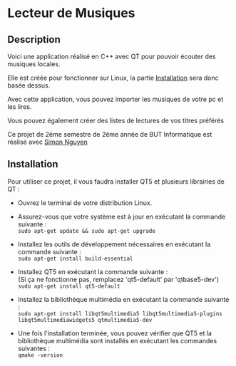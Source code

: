 # Lecteur de Musiques

## Description

Voici une application réalisé en C++ avec QT pour pouvoir écouter des musiques locales.

Elle est créée pour fonctionner sur Linux, la partie [Installation](#Installation) sera donc basée dessus.

Avec cette application, vous pouvez importer les musiques de votre pc et les lires.

Vous pouvez également créer des listes de lectures de vos titres préférés

Ce projet de 2ème semestre de 2ème année de BUT Informatique est réalisé
avec [Simon Nguyen](https://github.com/Snguyen70)

## Installation

Pour utiliser ce projet, il vous faudra installer QT5 et plusieurs librairies de QT :

- Ouvrez le terminal de votre distribution Linux.


- Assurez-vous que votre système est à jour en exécutant la commande suivante : <br>
  `sudo apt-get update && sudo apt-get upgrade`


- Installez les outils de développement nécessaires en exécutant la commande suivante : <br>
  `sudo apt-get install build-essential`


- Installez QT5 en exécutant la commande suivante :<br>
  (Si ça ne fonctionne pas, remplacez 'qt5-default' par 'qtbase5-dev') <br>
  `sudo apt-get install qt5-default`


- Installez la bibliothèque multimédia en exécutant la commande suivante : <br>
  `sudo apt-get install libqt5multimedia5 libqt5multimedia5-plugins libqt5multimediawidgets5 qtmultimedia5-dev`


- Une fois l'installation terminée, vous pouvez vérifier que QT5 et la bibliothèque multimédia sont installés en
  exécutant les commandes suivantes : <br>
  `qmake -version`
